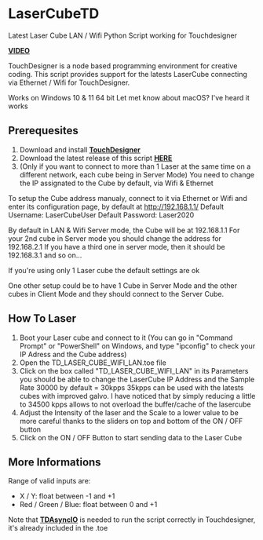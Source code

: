# LaserCubeTD
Latest Laser Cube LAN / Wifi Python Script working for Touchdesigner 

**[VIDEO](https://www.youtube.com/watch?v=2ZKh2CRHdng)**

TouchDesigner is a node based programming environment for creative coding. This script provides support for the latests LaserCube connecting via Ethernet / Wifi for TouchDesigner.

Works on Windows 10 & 11 64 bit
Let met know about macOS? I've heard it works

## Prerequesites

1) Download and install **[TouchDesigner](https://derivative.ca/download)**
2) Download the latest release of this script **[HERE](https://github.com/NairoDorian/Laser-Cube-TouchDesigner/raw/main/TD_LASER_CUBE_WIFI_LAN_2022.toe)**
3) (Only if you want to connect to more than 1 Laser at the same time on a different network, each cube being in Server Mode) You need to change the IP assignated to the Cube by default, via Wifi & Ethernet

To setup the Cube address manualy, connect to it via Ethernet or Wifi and enter its configuration page, by default at http://192.168.1.1/
Default Username: LaserCubeUser
Default Password: Laser2020

By default in LAN & Wifi Server mode, the Cube will be at 192.168.1.1
For your 2nd cube in Server mode you should change the address for 192.168.2.1
If you have a third one in server mode, then it should be 192.168.3.1 and so on...


If you're using only 1 Laser cube the default settings are ok

One other setup could be to have 1 Cube in Server Mode and the other cubes in Client Mode and they should connect to the Server Cube.



## How To Laser

1) Boot your Laser cube and connect to it (You can go in  "Command Prompt" or "PowerShell" on Windows, and type "ipconfig" to check your IP Adress and the Cube address)
2) Open the TD_LASER_CUBE_WIFI_LAN.toe file
3) Click on the box called "TD_LASER_CUBE_WIFI_LAN" in its Parameters you should be able to change the LaserCube IP Address and the Sample Rate 30000 by default = 30kpps
35kpps can be used with the latests cubes with improved galvo. I have noticed that by simply reducing a little to 34500 kpps allows to not overload the buffer/cache of the lasercube
4) Adjust the Intensity of the laser and the Scale to a lower value to be more careful thanks to the sliders on top and bottom of the ON / OFF button
5) Click on the ON / OFF Button to start sending data to the Laser Cube


## More Informations

Range of valid inputs are:
- X / Y: float between -1 and +1
- Red / Green / Blue: float between 0 and +1


Note that **[TDAsyncIO](https://github.com/sndmtk/TouchDesigner-asyncio)** is needed to run the script correctly in Touchdesigner, it's already included in the .toe
